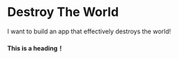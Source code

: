 # Destroy The World
I want to build an app that effectively destroys the world!

#### This is a heading！
